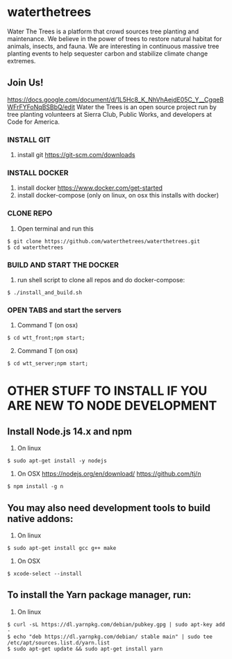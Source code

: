 # waterthetrees

Water The Trees is a platform that crowd sources tree planting and maintenance. We believe in the power of trees to restore natural habitat for animals, insects, and fauna. We are interesting in continuous massive tree planting events to help sequester carbon and stabilize climate change extremes.

## Join Us!

https://docs.google.com/document/d/1L5Hc8_K_NhVhAejdE05C_Y__CgqeBWFrFYFoNqBSBbQ/edit
Water the Trees is an open source project run by tree planting volunteers at Sierra Club, Public Works, and developers at Code for America.

### INSTALL GIT

1. install git https://git-scm.com/downloads

### INSTALL DOCKER

1. install docker https://www.docker.com/get-started
2. install docker-compose (only on linux, on osx this installs with docker)

### CLONE REPO

1. Open terminal and run this

```shell
$ git clone https://github.com/waterthetrees/waterthetrees.git
$ cd waterthetrees
```

### BUILD AND START THE DOCKER

1. run shell script to clone all repos and do docker-compose:

```shell
$ ./install_and_build.sh
```

### OPEN TABS and start the servers

1. Command T (on osx)

```shell
$ cd wtt_front;npm start;
```

2. Command T (on osx)

```shell
$ cd wtt_server;npm start;
```

# OTHER STUFF TO INSTALL IF YOU ARE NEW TO NODE DEVELOPMENT

## Install Node.js 14.x and npm

1. On linux

```
$ sudo apt-get install -y nodejs
```

1. On OSX
   https://nodejs.org/en/download/
   https://github.com/tj/n

```
$ npm install -g n
```

## You may also need development tools to build native addons:

1. On linux

```
$ sudo apt-get install gcc g++ make
```

1. On OSX

```
$ xcode-select --install
```

## To install the Yarn package manager, run:

1. On linux

```
$ curl -sL https://dl.yarnpkg.com/debian/pubkey.gpg | sudo apt-key add -
$ echo "deb https://dl.yarnpkg.com/debian/ stable main" | sudo tee /etc/apt/sources.list.d/yarn.list
$ sudo apt-get update && sudo apt-get install yarn
```
